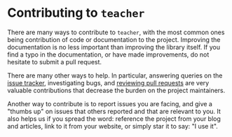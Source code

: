 # Contributing to `teacher`

There are many ways to contribute to `teacher`, with the most common ones
being contribution of code or documentation to the project. Improving the
documentation is no less important than improving the library itself. If
you find a typo in the documentation, or have made improvements, do not
hesitate to submit a pull request.

There are many other ways to help. In particular, answering queries on the
[issue tracker](https://github.com/Kaysera/fuzzy-lore/issues), investigating
bugs, and [reviewing pull requests](https://github.com/Kaysera/fuzzy-lore/pulls)
are very valuable contributions that decrease the burden on the project maintainers.

Another way to contribute is to report issues you are facing, and give a
"thumbs up" on issues that others reported and that are relevant to you.
It also helps us if you spread the word: reference the project from your
blog and articles, link to it from your website, or simply star it to
say: "I use it".

